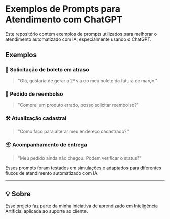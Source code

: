# Exemplos de Prompts para Atendimento com ChatGPT

Este repositório contém exemplos de prompts utilizados para melhorar o atendimento automatizado com IA, especialmente usando o ChatGPT.

## Exemplos

### 🧾 Solicitação de boleto em atraso
> "Olá, gostaria de gerar a 2ª via do meu boleto da fatura de março."

### 💸 Pedido de reembolso
> "Comprei um produto errado, posso solicitar reembolso?"

### 🛠️ Atualização cadastral
> "Como faço para alterar meu endereço cadastrado?"

### 📦 Acompanhamento de entrega
> "Meu pedido ainda não chegou. Podem verificar o status?"

Esses prompts foram testados em simulações e adaptados para diferentes fluxos de atendimento automatizado com IA.

---

## 💡 Sobre
Esse projeto faz parte da minha iniciativa de aprendizado em Inteligência Artificial aplicada ao suporte ao cliente.
